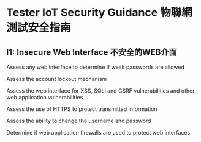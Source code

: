 # Tester IoT Security Guidance 物聯網測試安全指南

## I1: Insecure Web Interface 不安全的WEB介面
Assess any web interface to determine if weak passwords are allowed

Assess the account lockout mechanism

Assess the web interface for XSS, SQLi and CSRF vulnerabilities and other web application vulnerabilities

Assess the use of HTTPS to protect transmitted information

Assess the ability to change the username and password

Determine if web application firewalls are used to protect web interfaces

